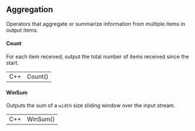 ## Aggregation

Operators that aggregate or summarize information from multiple items in output items.

#### Count

For each item received, output the total number of items received since the start.

<table style="border:none;">
<tr><td>C++</td><td> Count<class>() </td></tr>
</table>

#### WinSum

Outputs the sum of a `width` size sliding window over the input stream.

<table style="border:none;">
<tr><td>C++</td><td> WinSum<class,width>() </td></tr>
</table>

